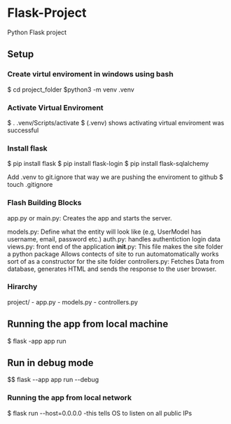 # Flask-Project
Python Flask project

## Setup

### Create virtul enviroment in windows using bash
$ cd project_folder
$python3 -m venv .venv 

### Activate Virtual Enviroment
$ . .venv/Scripts/activate
$ (.venv) shows activating virtual enviroment was successful

### Install flask
$ pip install flask
$ pip install flask-login
$ pip install flask-sqlalchemy

Add .venv to git.ignore that way we are pushing the enviroment to github
$ touch .gitignore


### Flash Building Blocks
app.py or main.py: Creates the app and starts the server.


models.py: Define what the entity will look like (e.g, UserModel has username, email, password etc.) 
auth.py: handles authentiction login data
views.py: front end of the application
__init__.py: This file makes the site folder a python package
Allows contects of site to run automatomatically
works sort of as a constructor for the site folder
controllers.py: Fetches Data from database, generates HTML and sends the response to the user browser.

### Hirarchy
project/
    - app.py
    - models.py
    - controllers.py


## Running the app from local machine
$ flask -app app run

## Run in debug mode
$$ flask --app app run --debug


### Running the app from local network
$ flask run --host=0.0.0.0 
    -this tells OS to listen on all public IPs

